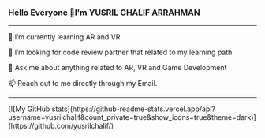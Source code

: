 ### Hello Everyone 👋I'm YUSRIL CHALIF ARRAHMAN
<hr>
<p>
 🌱 I’m currently learning AR and VR
 <p>
 🤔 I’m looking for code review partner that related to my learning path.
 <p>
 💬 Ask me about anything related to AR, VR and Game Development
  <p>
 📫 Reach out to me directly through my Email.
<hr>
<p>
[![My GitHub stats](https://github-readme-stats.vercel.app/api?username=yusrilchalif&count_private=true&show_icons=true&theme=dark)](https://github.com/yusrilchalif/)



